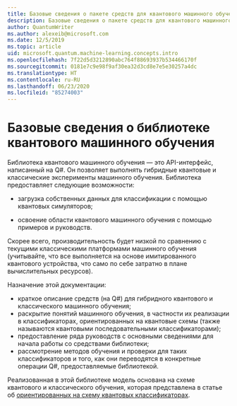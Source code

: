 ```yaml
---
title: Базовые сведения о пакете средств для квантового машинного обучения | Документация Майкрософт
description: Базовые сведения о пакете средств для квантового машинного обучения
author: QuantumWriter
ms.author: alexeib@microsoft.com
ms.date: 12/5/2019
ms.topic: article
uid: microsoft.quantum.machine-learning.concepts.intro
ms.openlocfilehash: 7f22d5d3212890abc764f88693937b534466170f
ms.sourcegitcommit: 0181e7c9e98f9af30ea32d3cd8e7e5e30257a4dc
ms.translationtype: HT
ms.contentlocale: ru-RU
ms.lasthandoff: 06/23/2020
ms.locfileid: "85274003"
---
```

# <a name="introduction-to-the-quantum-machine-learning-library"></a>Базовые сведения о библиотеке квантового машинного обучения

Библиотека квантового машинного обучения — это API-интерфейс, написанный на Q#. Он позволяет выполнять гибридные квантовые и классические эксперименты машинного обучения. Библиотека предоставляет следующие возможности:

- загрузка собственных данных для классификации с помощью квантовых симуляторов;

- освоение области квантового машинного обучения с помощью примеров и руководств.

Скорее всего, производительность будет низкой по сравнению с текущими классическими платформами машинного обучения (учитывайте, что все выполняется на основе имитированного квантового устройства, что само по себе затратно в плане вычислительных ресурсов).

Назначение этой документации:

- краткое описание средств (на Q\#) для гибридного квантового и классического машинного обучения;
- раскрытие понятий машинного обучения, в частности их реализации в классификаторах, ориентированных на квантовые схемы (также называются квантовыми последовательными классификаторами);
- предоставление ряда руководств с основными сведениями для начала работы со средствами библиотеки;
- рассмотрение методов обучения и проверки для таких классификаторов и того, как они переводятся в конкретные операции Q\#, предоставляемые библиотекой.

Реализованная в этой библиотеке модель основана на схеме квантового и классического обучения, которая представлена в статье об [ориентированных на схему квантовых классификаторах](https://arxiv.org/abs/1804.00633).
